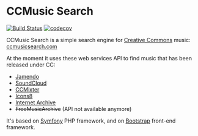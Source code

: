 # CCMusic Search

[![Build Status](https://travis-ci.org/antodippo/ccmusicsearch.svg?branch=master)](https://travis-ci.org/antodippo/ccmusicsearch)
[![codecov](https://codecov.io/gh/antodippo/ccmusicsearch/branch/master/graph/badge.svg)](https://codecov.io/gh/antodippo/ccmusicsearch)

CCMusic Search is a simple search engine for [Creative Commons](http://creativecommons.org/about) music: 
[ccmusicsearch.com](http://ccmusicsearch.com/)
 
At the moment it uses these web services API to find music that has been released under CC:

- [Jamendo](https://www.jamendo.com/)
- [SoundCloud](https://soundcloud.com/)
- [CCMixter](http://ccmixter.org/)
- [Icons8](https://icons8.com/music)
- [Internet Archive](https://archive.org/)
- ~~FreeMusicArchive~~ (API not available anymore)
 
It's based on [Symfony](https://symfony.com/) PHP framework, and on [Bootstrap](http://getbootstrap.com/) front-end framework.